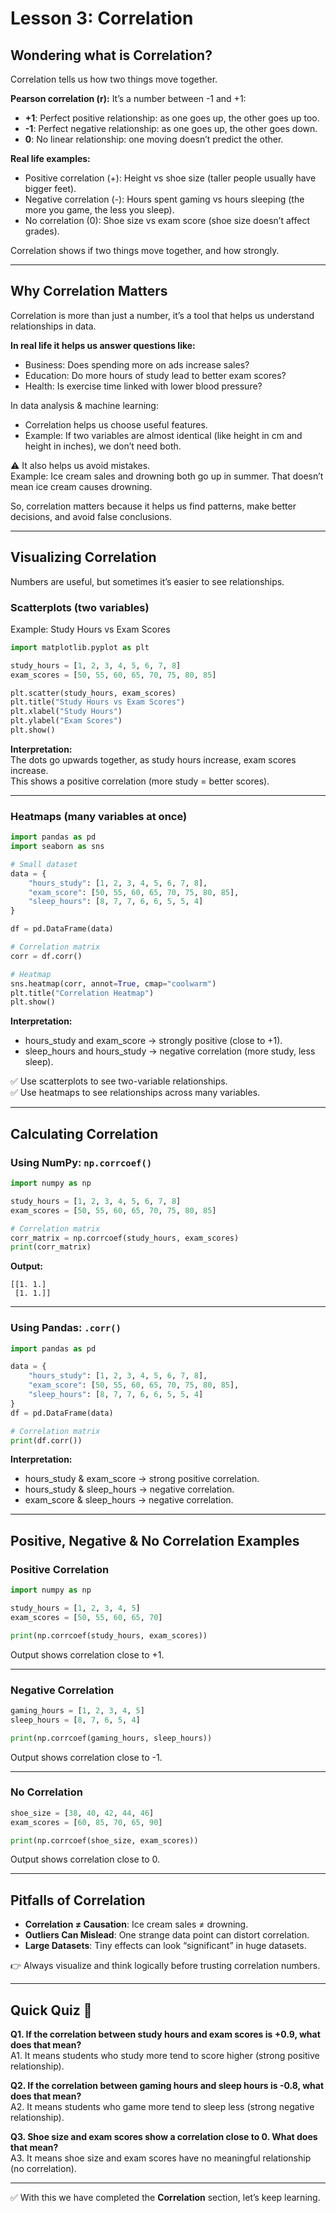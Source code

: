 
# Lesson 3: Correlation

## Wondering what is Correlation?

Correlation tells us how two things move together.

**Pearson correlation (r):** It’s a number between -1 and +1:  
- **+1**: Perfect positive relationship: as one goes up, the other goes up too.  
- **-1**: Perfect negative relationship: as one goes up, the other goes down.  
- **0**: No linear relationship: one moving doesn’t predict the other.  

**Real life examples:**  
- Positive correlation (+): Height vs shoe size (taller people usually have bigger feet).  
- Negative correlation (-): Hours spent gaming vs hours sleeping (the more you game, the less you sleep).  
- No correlation (0): Shoe size vs exam score (shoe size doesn’t affect grades).  

Correlation shows if two things move together, and how strongly.

---

## Why Correlation Matters

Correlation is more than just a number, it’s a tool that helps us understand relationships in data.

**In real life it helps us answer questions like:**  
- Business: Does spending more on ads increase sales?  
- Education: Do more hours of study lead to better exam scores?  
- Health: Is exercise time linked with lower blood pressure?  

In data analysis & machine learning:  
- Correlation helps us choose useful features.  
- Example: If two variables are almost identical (like height in cm and height in inches), we don’t need both.  

⚠️ It also helps us avoid mistakes.  
Example: Ice cream sales and drowning both go up in summer. That doesn’t mean ice cream causes drowning.  

So, correlation matters because it helps us find patterns, make better decisions, and avoid false conclusions.

---

## Visualizing Correlation

Numbers are useful, but sometimes it’s easier to see relationships.

### Scatterplots (two variables)

Example: Study Hours vs Exam Scores  

```python
import matplotlib.pyplot as plt

study_hours = [1, 2, 3, 4, 5, 6, 7, 8]
exam_scores = [50, 55, 60, 65, 70, 75, 80, 85]

plt.scatter(study_hours, exam_scores)
plt.title("Study Hours vs Exam Scores")
plt.xlabel("Study Hours")
plt.ylabel("Exam Scores")
plt.show()
```

**Interpretation:**  
The dots go upwards together, as study hours increase, exam scores increase.  
This shows a positive correlation (more study = better scores).

---

### Heatmaps (many variables at once)

```python
import pandas as pd
import seaborn as sns

# Small dataset
data = {
    "hours_study": [1, 2, 3, 4, 5, 6, 7, 8],
    "exam_score": [50, 55, 60, 65, 70, 75, 80, 85],
    "sleep_hours": [8, 7, 7, 6, 6, 5, 5, 4]
}

df = pd.DataFrame(data)

# Correlation matrix
corr = df.corr()

# Heatmap
sns.heatmap(corr, annot=True, cmap="coolwarm")
plt.title("Correlation Heatmap")
plt.show()
```

**Interpretation:**  
- hours_study and exam_score → strongly positive (close to +1).  
- sleep_hours and hours_study → negative correlation (more study, less sleep).  

✅ Use scatterplots to see two-variable relationships.  
✅ Use heatmaps to see relationships across many variables.

---

## Calculating Correlation

### Using NumPy: `np.corrcoef()`

```python
import numpy as np

study_hours = [1, 2, 3, 4, 5, 6, 7, 8]
exam_scores = [50, 55, 60, 65, 70, 75, 80, 85]

# Correlation matrix
corr_matrix = np.corrcoef(study_hours, exam_scores)
print(corr_matrix)
```

**Output:**  
```
[[1. 1.]
 [1. 1.]]
```

---

### Using Pandas: `.corr()`

```python
import pandas as pd

data = {
    "hours_study": [1, 2, 3, 4, 5, 6, 7, 8],
    "exam_score": [50, 55, 60, 65, 70, 75, 80, 85],
    "sleep_hours": [8, 7, 7, 6, 6, 5, 5, 4]
}
df = pd.DataFrame(data)

# Correlation matrix
print(df.corr())
```

**Interpretation:**  
- hours_study & exam_score → strong positive correlation.  
- hours_study & sleep_hours → negative correlation.  
- exam_score & sleep_hours → negative correlation.  

---

## Positive, Negative & No Correlation Examples

### Positive Correlation

```python
import numpy as np

study_hours = [1, 2, 3, 4, 5]
exam_scores = [50, 55, 60, 65, 70]

print(np.corrcoef(study_hours, exam_scores))
```

Output shows correlation close to +1.

---

### Negative Correlation

```python
gaming_hours = [1, 2, 3, 4, 5]
sleep_hours = [8, 7, 6, 5, 4]

print(np.corrcoef(gaming_hours, sleep_hours))
```

Output shows correlation close to -1.

---

### No Correlation

```python
shoe_size = [38, 40, 42, 44, 46]
exam_scores = [60, 85, 70, 65, 90]

print(np.corrcoef(shoe_size, exam_scores))
```

Output shows correlation close to 0.

---

## Pitfalls of Correlation

- **Correlation ≠ Causation**: Ice cream sales ≠ drowning.  
- **Outliers Can Mislead**: One strange data point can distort correlation.  
- **Large Datasets**: Tiny effects can look “significant” in huge datasets.  

👉 Always visualize and think logically before trusting correlation numbers.

---

## Quick Quiz 🎯

**Q1. If the correlation between study hours and exam scores is +0.9, what does that mean?**  
A1. It means students who study more tend to score higher (strong positive relationship).  

**Q2. If the correlation between gaming hours and sleep hours is -0.8, what does that mean?**  
A2. It means students who game more tend to sleep less (strong negative relationship).  

**Q3. Shoe size and exam scores show a correlation close to 0. What does that mean?**  
A3. It means shoe size and exam scores have no meaningful relationship (no correlation).  

---

✅ With this we have completed the **Correlation** section, let’s keep learning.
